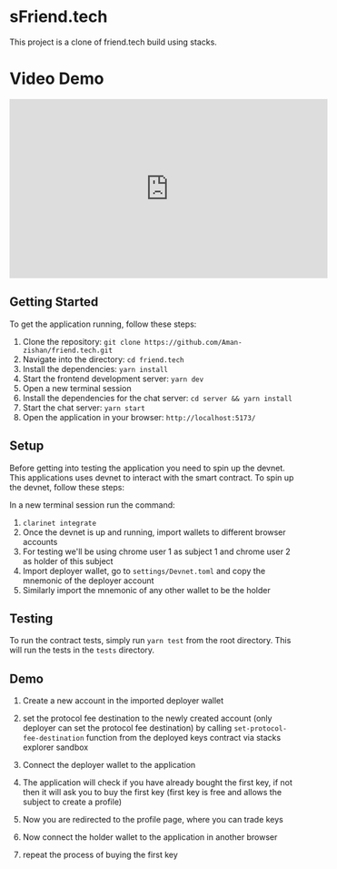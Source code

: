 # sFriend.tech

This project is a clone of friend.tech build using stacks. 

# Video Demo

<iframe width="560" height="315" src="https://www.youtube.com/embed/INeiKFHWJpc?si=J8REFt1fBsZnY-aL" title="YouTube video player" frameborder="0" allow="accelerometer; autoplay; clipboard-write; encrypted-media; gyroscope; picture-in-picture; web-share" allowfullscreen></iframe>


## Getting Started

To get the application running, follow these steps:

1. Clone the repository: `git clone https://github.com/Aman-zishan/friend.tech.git`
2. Navigate into the directory: `cd friend.tech`
3. Install the dependencies: `yarn install`
4. Start the frontend development server: `yarn dev`
5. Open a new terminal session
6. Install the dependencies for the chat server: `cd server && yarn install`
7. Start the chat server: `yarn start`
8. Open the application in your browser: `http://localhost:5173/`


## Setup

Before getting into testing the application you need to spin up the devnet. This applications uses devnet to interact with the smart contract. To spin up the devnet, follow these steps:

In a new terminal session run the command:

1. `clarinet integrate`
2. Once the devnet is up and running, import wallets to different browser accounts
3. For testing we'll be using chrome user 1 as subject 1 and chrome user 2 as holder of this subject
4. Import deployer wallet, go to `settings/Devnet.toml` and copy the mnemonic of the deployer account
5. Similarly import the mnemonic of any other wallet to be the holder


## Testing

To run the contract tests, simply run `yarn test` from the root directory. This will run the tests in the `tests` directory.


## Demo

1. Create a new account in the imported deployer wallet
   
2.  set the protocol fee destination to the newly created account (only deployer can set the protocol fee destination) by calling `set-protocol-fee-destination` function from the deployed keys contract via stacks explorer sandbox

3. Connect the deployer wallet to the application
   
4. The application will check if you have already bought the first key, if not then it will ask you to buy the first key (first key is free and allows the subject to create a profile)
   
5. Now you are redirected to the profile page, where you can trade keys

6. Now connect the holder wallet to the application in another browser 

7. repeat the process of buying the first key





